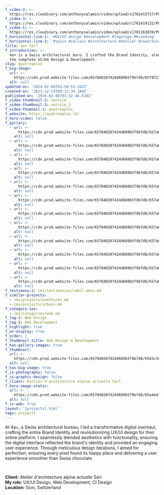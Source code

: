 ```yaml
---
f_video-2: >-
  https://res.cloudinary.com/anthonysalamin/video/upload/v1701415727/PORTFOLIO/service.mp4
f_video-3: >-
  https://res.cloudinary.com/anthonysalamin/video/upload/v1701419132/PORTFOLIO/service_2.mp4
f_video-1: >-
  https://res.cloudinary.com/anthonysalamin/video/upload/v1701163839/PORTFOLIO/quatreaplus.mp4
f_horizontal-line-1: '#UX/UI design #development #logotype #branding'
f_horizontal-line-2: '#swiss #vallais #architecture #atelier #coworking'
title: 4a+ Sàrl
f_introduction: >-
  4a+ is a Swiss architectural buro. I crafted the Brand Identity, along with
  the complete UI/UX Design & Development.
slug: quatreaplus
f_big-image:
  url: >-
    https://cdn.prod.website-files.com/657840207424d689b5f9b7d8/6579723e011ccde8af574b4c_big-image.webp
  alt: null
updated-on: '2024-02-08T03:50:53.342Z'
created-on: '2023-12-13T09:13:34.184Z'
published-on: '2024-02-08T03:52:46.528Z'
f_video-thumbnail-2: service
f_video-thumbnail-3: service_2
f_video-thumnail-1: quatreaplus
f_website: https://quatreaplus.ch/
f_hero-video: false
f_gallery:
  - url: >-
      https://cdn.prod.website-files.com/657840207424d689b5f9b7d8/657a66a6f1b0fa6087968b83_quatreaplus-01.webp
    alt: null
  - url: >-
      https://cdn.prod.website-files.com/657840207424d689b5f9b7d8/657a66a68f1de2d12e32b8ba_quatreaplus-02.webp
    alt: null
  - url: >-
      https://cdn.prod.website-files.com/657840207424d689b5f9b7d8/657a66a5bffc0c25325ac44c_quatreaplus-03.webp
    alt: null
  - url: >-
      https://cdn.prod.website-files.com/657840207424d689b5f9b7d8/657a66a574ca6f8a3469e205_quatreaplus-04.webp
    alt: null
  - url: >-
      https://cdn.prod.website-files.com/657840207424d689b5f9b7d8/657a66a60047bf74b4b30637_quatreaplus-05.webp
    alt: null
  - url: >-
      https://cdn.prod.website-files.com/657840207424d689b5f9b7d8/657a66a6e890c76cc5b6c948_quatreaplus-06.webp
    alt: null
  - url: >-
      https://cdn.prod.website-files.com/657840207424d689b5f9b7d8/657a66a56f96fa8facc96e95_quatreaplus-07.webp
    alt: null
  - url: >-
      https://cdn.prod.website-files.com/657840207424d689b5f9b7d8/657a66a47f3dfd2268bd864e_quatreaplus-08.webp
    alt: null
  - url: >-
      https://cdn.prod.website-files.com/657840207424d689b5f9b7d8/657a66a40e8144ca445d8ef4_quatreaplus-09.webp
    alt: null
  - url: >-
      https://cdn.prod.website-files.com/657840207424d689b5f9b7d8/657a66a474ca6f8a3469e1ae_quatreaplus-10.webp
    alt: null
  - url: >-
      https://cdn.prod.website-files.com/657840207424d689b5f9b7d8/657a66a40de9a423b67a20b3_quatreaplus-11.webp
    alt: null
  - url: >-
      https://cdn.prod.website-files.com/657840207424d689b5f9b7d8/657a66a4f3bf5bf2b73ddfe2_quatreaplus-12.webp
    alt: null
f_testimony-2: cms/testimonies/camil-amos.md
f_similar-projects:
  - cms/projects/wventures.md
  - cms/projects/urbain.md
f_category-ies:
  - cms/categories/web.md
f_tag-1: Web Design
f_tag-2: Web Development
f_highlight: true
f_on-display: true
f_order: 2
f_thumbnail-title: Web Design & Development
f_has-gallery-images: true
f_thumbnail:
  url: >-
    https://cdn.prod.website-files.com/657840207424d689b5f9b7d8/6583c3060c010c5de09bdd73_thumbnail-v2.webp
  alt: null
f_has-big-image: true
f_is-photography: false
f_is-graphic-design: false
f_client: Atelier d'architecture alpine actuelle Sàrl
f_hero-image-static:
  url: >-
    https://cdn.prod.website-files.com/657840207424d689b5f9b7d8/65a4ed15d2017a84ea4c20c8_hero.webp
  alt: null
f_is-web: true
layout: '[projects].html'
tags: projects
---
```


At 4a+, a Swiss architectural bureau, I led a transformative digital overhaul, crafting the entire Brand Identity and revolutionizing UX/UI design for their online platform. I seamlessly blended aesthetics with functionality, ensuring the digital interface reflected the brand's identity and provided an engaging user experience. Through meticulous design iterations, I aimed for perfection, ensuring every pixel found its happy place and delivering a user experience smoother than Swiss chocolate.

‍

**Client:** Atelier d'architecture alpine actuelle Sàrl  
**My role:** UX/UI Design, Web Development, CI Design  
**Location:** Sion, Switzerland
